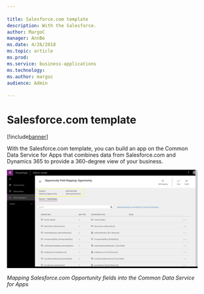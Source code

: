 ```yaml
---

title: Salesforce.com template
description: With the Salesforce.
author: MargoC
manager: AnnBe
ms.date: 4/26/2018
ms.topic: article
ms.prod: 
ms.service: business-applications
ms.technology: 
ms.author: margoc
audience: Admin

---
```

#  Salesforce.com template


[!include[banner](../../../includes/banner.md)]

With the Salesforce.com template, you can build an app on the Common Data
Service for Apps that combines data from Salesforce.com and Dynamics 365 to
provide a 360-degree view of your business.

![Screenshot of mapping Salesforce opportunity fields into the Common Data Service for Apps](media/salesforce-com-template-1.png "Screenshot of mapping Salesforce opportunity fields into the Common Data Service for Apps")
<!-- picture -->


*Mapping Salesforce.com Opportunity fields into the Common Data Service for
Apps*

